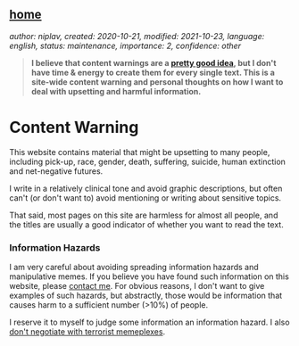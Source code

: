 [home](./index.md)
-------------------

*author: niplav, created: 2020-10-21, modified: 2021-10-23, language: english, status: maintenance, importance: 2, confidence: other*

> __I believe that content warnings are a [pretty good
> idea](https://slatestarcodex.com/2014/05/30/the-wonderful-thing-about-triggers/ "The Wonderful Thing About Triggers"),
> but I don't have time & energy to create them for every single text. This
> is a site-wide content warning and personal thoughts on how I want to
> deal with upsetting and harmful information.__

Content Warning
================

This website contains material that might be upsetting to many people,
including pick-up, race, gender, death, suffering, suicide, human
extinction and net-negative futures.

I write in a relatively clinical tone and avoid graphic descriptions,
but often can't (or don't want to) avoid mentioning or writing about
sensitive topics.

That said, most pages on this site are harmless for almost all people,
and the titles are usually a good indicator of whether you want to read
the text.

### Information Hazards

I am very careful about avoiding spreading information hazards<!--TODO:
read & link Bostrom paper--> and manipulative memes. If you believe
you have found such information on this website, please [contact
me](./about.html#Contact). For obvious reasons, I don't want to give
examples of such hazards, but abstractly, those would be information
that causes harm to a sufficient number (>10%) of people.

I reserve it to myself to judge some information an
information hazard. I also [don't negotiate with terrorist
memeplexes](http://unremediatedgender.space/2018/Jan/dont-negotiate-with-terrorist-memeplexes/ "Don't Negotiate With Terrorist Memeplexes").
